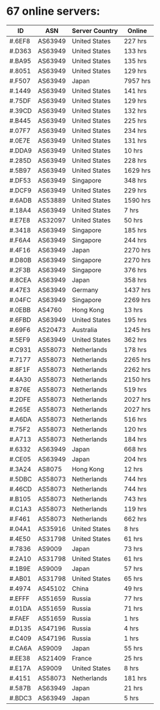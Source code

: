 # 67 online servers:

| ID | ASN | Server Country | Online |
| ------ | ------ | ------ | ------ |
| #.6EF8 | AS63949 | United States | 227 hrs |
| #.D363 | AS63949 | United States | 133 hrs |
| #.BA95 | AS63949 | United States | 135 hrs |
| #.8051 | AS63949 | United States | 129 hrs |
| #.F507 | AS63949 | Japan | 7957 hrs |
| #.1449 | AS63949 | United States | 141 hrs |
| #.75DF | AS63949 | United States | 129 hrs |
| #.39CD | AS63949 | United States | 132 hrs |
| #.B445 | AS63949 | United States | 225 hrs |
| #.07F7 | AS63949 | United States | 234 hrs |
| #.0E7E | AS63949 | United States | 131 hrs |
| #.DDA9 | AS63949 | United States | 10 hrs |
| #.285D | AS63949 | United States | 228 hrs |
| #.5B97 | AS63949 | United States | 1629 hrs |
| #.DF53 | AS63949 | Singapore | 348 hrs |
| #.DCF9 | AS63949 | United States | 229 hrs |
| #.6ADB | AS53889 | United States | 1590 hrs |
| #.18A4 | AS63949 | United States | 7 hrs |
| #.E7E8 | AS32097 | United States | 50 hrs |
| #.3418 | AS63949 | Singapore | 185 hrs |
| #.F6A4 | AS63949 | Singapore | 244 hrs |
| #.4F16 | AS63949 | Japan | 2270 hrs |
| #.D80B | AS63949 | Singapore | 2270 hrs |
| #.2F3B | AS63949 | Singapore | 376 hrs |
| #.8CEA | AS63949 | Japan | 358 hrs |
| #.47E3 | AS63949 | Germany | 1437 hrs |
| #.04FC | AS63949 | Singapore | 2269 hrs |
| #.0EBB | AS4760 | Hong Kong | 13 hrs |
| #.6FBD | AS63949 | United States | 195 hrs |
| #.69F6 | AS20473 | Australia | 1245 hrs |
| #.5EF9 | AS63949 | United States | 362 hrs |
| #.C931 | AS58073 | Netherlands | 178 hrs |
| #.7177 | AS58073 | Netherlands | 2265 hrs |
| #.8F1F | AS58073 | Netherlands | 2262 hrs |
| #.4A30 | AS58073 | Netherlands | 2150 hrs |
| #.876E | AS58073 | Netherlands | 519 hrs |
| #.2DFE | AS58073 | Netherlands | 2027 hrs |
| #.265E | AS58073 | Netherlands | 2027 hrs |
| #.A6DA | AS58073 | Netherlands | 516 hrs |
| #.75F2 | AS58073 | Netherlands | 120 hrs |
| #.A713 | AS58073 | Netherlands | 184 hrs |
| #.6332 | AS63949 | Japan | 668 hrs |
| #.CE05 | AS63949 | Japan | 204 hrs |
| #.3A24 | AS8075 | Hong Kong | 12 hrs |
| #.5DBC | AS58073 | Netherlands | 744 hrs |
| #.46CD | AS58073 | Netherlands | 744 hrs |
| #.B105 | AS58073 | Netherlands | 743 hrs |
| #.C1A3 | AS58073 | Netherlands | 119 hrs |
| #.F461 | AS58073 | Netherlands | 662 hrs |
| #.04A1 | AS35916 | United States | 8 hrs |
| #.4E50 | AS31798 | United States | 61 hrs |
| #.7836 | AS9009 | Japan | 73 hrs |
| #.2A10 | AS31798 | United States | 61 hrs |
| #.1B9E | AS9009 | Japan | 57 hrs |
| #.AB01 | AS31798 | United States | 65 hrs |
| #.4974 | AS45102 | China | 49 hrs |
| #.EFFF | AS51659 | Russia | 77 hrs |
| #.01DA | AS51659 | Russia | 71 hrs |
| #.FAEF | AS51659 | Russia | 1 hrs |
| #.D135 | AS47196 | Russia | 4 hrs |
| #.C409 | AS47196 | Russia | 1 hrs |
| #.CA6A | AS9009 | Japan | 55 hrs |
| #.EE38 | AS21409 | France | 25 hrs |
| #.E17A | AS9009 | United States | 8 hrs |
| #.4151 | AS58073 | Netherlands | 181 hrs |
| #.587B | AS63949 | Japan | 21 hrs |
| #.BDC3 | AS63949 | Japan | 5 hrs |

